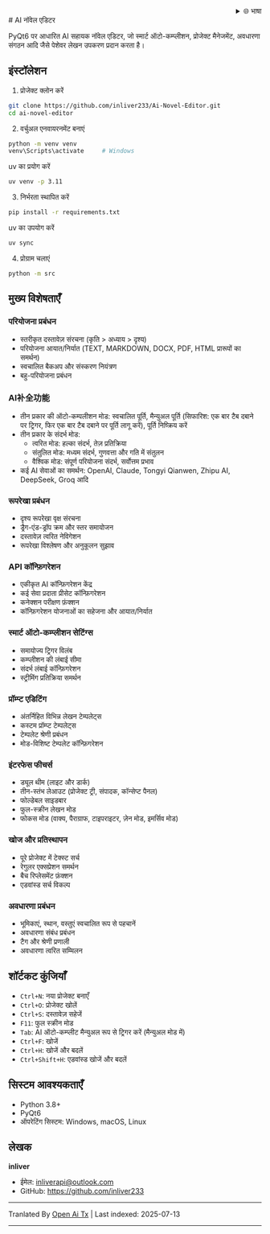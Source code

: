 <div align="right">
  <details>
    <summary >🌐 भाषा</summary>
    <div>
      <div align="right">
        <p><a href="https://openaitx.github.io/view.html?user=inliver233&project=Ai-Novel-Editor&lang=en">English</a></p>
        <p><a href="https://openaitx.github.io/view.html?user=inliver233&project=Ai-Novel-Editor&lang=zh-CN">简体中文</a></p>
        <p><a href="https://openaitx.github.io/view.html?user=inliver233&project=Ai-Novel-Editor&lang=zh-TW">繁體中文</a></p>
        <p><a href="https://openaitx.github.io/view.html?user=inliver233&project=Ai-Novel-Editor&lang=ja">日本語</a></p>
        <p><a href="https://openaitx.github.io/view.html?user=inliver233&project=Ai-Novel-Editor&lang=ko">한국어</a></p>
        <p><a href="https://openaitx.github.io/view.html?user=inliver233&project=Ai-Novel-Editor&lang=hi">हिन्दी</a></p>
        <p><a href="https://openaitx.github.io/view.html?user=inliver233&project=Ai-Novel-Editor&lang=th">ไทย</a></p>
        <p><a href="https://openaitx.github.io/view.html?user=inliver233&project=Ai-Novel-Editor&lang=fr">Français</a></p>
        <p><a href="https://openaitx.github.io/view.html?user=inliver233&project=Ai-Novel-Editor&lang=de">Deutsch</a></p>
        <p><a href="https://openaitx.github.io/view.html?user=inliver233&project=Ai-Novel-Editor&lang=es">Español</a></p>
        <p><a href="https://openaitx.github.io/view.html?user=inliver233&project=Ai-Novel-Editor&lang=it">Itapano</a></p>
        <p><a href="https://openaitx.github.io/view.html?user=inliver233&project=Ai-Novel-Editor&lang=ru">Русский</a></p>
        <p><a href="https://openaitx.github.io/view.html?user=inliver233&project=Ai-Novel-Editor&lang=pt">Português</a></p>
        <p><a href="https://openaitx.github.io/view.html?user=inliver233&project=Ai-Novel-Editor&lang=nl">Nederlands</a></p>
        <p><a href="https://openaitx.github.io/view.html?user=inliver233&project=Ai-Novel-Editor&lang=pl">Polski</a></p>
        <p><a href="https://openaitx.github.io/view.html?user=inliver233&project=Ai-Novel-Editor&lang=ar">العربية</a></p>
        <p><a href="https://openaitx.github.io/view.html?user=inliver233&project=Ai-Novel-Editor&lang=fa">فارسی</a></p>
        <p><a href="https://openaitx.github.io/view.html?user=inliver233&project=Ai-Novel-Editor&lang=tr">Türkçe</a></p>
        <p><a href="https://openaitx.github.io/view.html?user=inliver233&project=Ai-Novel-Editor&lang=vi">Tiếng Việt</a></p>
        <p><a href="https://openaitx.github.io/view.html?user=inliver233&project=Ai-Novel-Editor&lang=id">Bahasa Indonesia</a></p>
      </div>
    </div>
  </details>
</div>
# AI नॉवेल एडिटर

PyQt6 पर आधारित AI सहायक नॉवेल एडिटर, जो स्मार्ट ऑटो-कम्प्लीशन, प्रोजेक्ट मैनेजमेंट, अवधारणा संगठन आदि जैसे पेशेवर लेखन उपकरण प्रदान करता है।

## इंस्टॉलेशन

1. प्रोजेक्ट क्लोन करें
```bash
git clone https://github.com/inliver233/Ai-Novel-Editor.git
cd ai-novel-editor
```

2. वर्चुअल एनवायरनमेंट बनाएं
```bash
python -m venv venv
venv\Scripts\activate     # Windows
```
uv का प्रयोग करें
```bash
uv venv -p 3.11
```
3. निर्भरता स्थापित करें
```bash
pip install -r requirements.txt
```
uv का उपयोग करें
```bash
uv sync
```


4. प्रोग्राम चलाएं
```bash
python -m src
```

## मुख्य विशेषताएँ

### परियोजना प्रबंधन
- स्तरीकृत दस्तावेज़ संरचना (कृति > अध्याय > दृश्य)
- परियोजना आयात/निर्यात (TEXT, MARKDOWN, DOCX, PDF, HTML प्रारूपों का समर्थन)
- स्वचालित बैकअप और संस्करण नियंत्रण
- बहु-परियोजना प्रबंधन
### AI补全功能
- तीन प्रकार की ऑटो-कम्पलीशन मोड: स्वचालित पूर्ति, मैन्युअल पूर्ति (सिफारिश: एक बार टैब दबाने पर ट्रिगर, फिर एक बार टैब दबाने पर पूर्ति लागू करें), पूर्ति निष्क्रिय करें
- तीन प्रकार के संदर्भ मोड:
  - त्वरित मोड: हल्का संदर्भ, तेज़ प्रतिक्रिया
  - संतुलित मोड: मध्यम संदर्भ, गुणवत्ता और गति में संतुलन
  - वैश्विक मोड: संपूर्ण परियोजना संदर्भ, सर्वोत्तम प्रभाव
- कई AI सेवाओं का समर्थन: OpenAI, Claude, Tongyi Qianwen, Zhipu AI, DeepSeek, Groq आदि

### रूपरेखा प्रबंधन
- दृश्य रूपरेखा वृक्ष संरचना
- ड्रैग-एंड-ड्रॉप क्रम और स्तर समायोजन
- दस्तावेज़ त्वरित नेविगेशन
- रूपरेखा विश्लेषण और अनुकूलन सुझाव

### API कॉन्फ़िगरेशन
- एकीकृत AI कॉन्फ़िगरेशन केंद्र
- कई सेवा प्रदाता प्रीसेट कॉन्फ़िगरेशन
- कनेक्शन परीक्षण फ़ंक्शन
- कॉन्फ़िगरेशन योजनाओं का सहेजना और आयात/निर्यात
### स्मार्ट ऑटो-कम्प्लीशन सेटिंग्स
- समायोज्य ट्रिगर विलंब
- कम्प्लीशन की लंबाई सीमा
- संदर्भ लंबाई कॉन्फ़िगरेशन
- स्ट्रीमिंग प्रतिक्रिया समर्थन

### प्रॉम्प्ट एडिटिंग
- अंतर्निहित विभिन्न लेखन टेम्पलेट्स
- कस्टम प्रॉम्प्ट टेम्पलेट्स
- टेम्पलेट श्रेणी प्रबंधन
- मोड-विशिष्ट टेम्पलेट कॉन्फ़िगरेशन

### इंटरफेस फीचर्स
- ड्यूल थीम (लाइट और डार्क)
- तीन-स्तंभ लेआउट (प्रोजेक्ट ट्री, संपादक, कॉन्सेप्ट पैनल)
- फोल्डेबल साइडबार
- फुल-स्क्रीन लेखन मोड
- फोकस मोड (वाक्य, पैराग्राफ, टाइपराइटर, ज़ेन मोड, इमर्सिव मोड)

### खोज और प्रतिस्थापन
- पूरे प्रोजेक्ट में टेक्स्ट सर्च
- रेगुलर एक्सप्रेशन समर्थन
- बैच रिप्लेसमेंट फ़ंक्शन
- एडवांस्ड सर्च विकल्प

### अवधारणा प्रबंधन
- भूमिकाएं, स्थान, वस्तुएं स्वचालित रूप से पहचानें
- अवधारणा संबंध प्रबंधन
- टैग और श्रेणी प्रणाली
- अवधारणा त्वरित सम्मिलन

## शॉर्टकट कुंजियाँ

- `Ctrl+N`: नया प्रोजेक्ट बनाएँ
- `Ctrl+O`: प्रोजेक्ट खोलें
- `Ctrl+S`: दस्तावेज़ सहेजें
- `F11`: फुल स्क्रीन मोड
- `Tab`: AI ऑटो-कम्प्लीट मैन्युअल रूप से ट्रिगर करें (मैन्युअल मोड में)
- `Ctrl+F`: खोजें
- `Ctrl+H`: खोजें और बदलें
- `Ctrl+Shift+H`: एडवांस्ड खोजें और बदलें
## सिस्टम आवश्यकताएँ

- Python 3.8+
- PyQt6
- ऑपरेटिंग सिस्टम: Windows, macOS, Linux

## लेखक

**inliver**
- ईमेल: inliverapi@outlook.com  
- GitHub: https://github.com/inliver233

---

Tranlated By [Open Ai Tx](https://github.com/OpenAiTx/OpenAiTx) | Last indexed: 2025-07-13

---